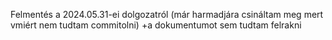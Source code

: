 Felmentés a 2024.05.31-ei dolgozatról 
(már harmadjára csináltam meg mert vmiért nem tudtam commitolni)
+a dokumentumot sem tudtam felrakni
